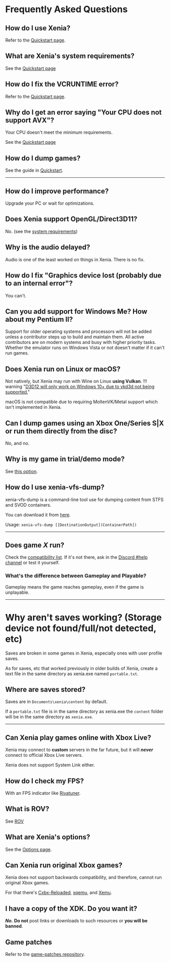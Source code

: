 # Frequently Asked Questions

## How do I use Xenia?

Refer to the [Quickstart page](quickstart).

## What are Xenia's system requirements?

See the [Quickstart page](quickstart/system_requirements)

## How do I fix the VCRUNTIME error?

Refer to the [Quickstart page](quickstart).

## Why do I get an error saying "Your CPU does not support AVX"?

Your CPU doesn't meet the minimum requirements.

See the [Quickstart page](quickstart/system_requirements)

## How do I dump games?

See the guide in [Quickstart](quickstart/dumping).

---

## How do I improve performance?

Upgrade your PC or wait for optimizations.

## Does Xenia support OpenGL/Direct3D11?

No. (see the [system requirements](https://github.com/xenia-project/xenia/wiki/Quickstart#system-requirements))

## Why is the audio delayed?

Audio is one of the least worked on things in Xenia. There is no fix.

## How do I fix "Graphics device lost (probably due to an internal error"?

You can't.

## Can you add support for Windows Me? How about my Pentium II?

Support for older operating systems and processors will not be added unless a
contributor steps up to build and maintain them. All active contributors are on
modern systems and busy with higher priority tasks. Whether the emulator runs on
Windows Vista or not doesn't matter if it can't run games.

## Does Xenia run on Linux or macOS?

Not natively, but Xenia may run with Wine on Linux **using Vulkan**.
!!! warning "[D3D12 will only work on Windows 10+ due to vkd3d not being supported.](https://github.com/xenia-project/xenia/wiki/Quickstart#minimum)"

macOS is not compatible due to requiring MoltenVK/Metal support which isn't implemented in Xenia.

## Can I dump games using an Xbox One/Series S|X or run them directly from the disc?

No, and no.

## Why is my game in trial/demo mode?

See [this option](https://github.com/xenia-project/xenia/wiki/Options#Run_games_as_fullactivated).

## How do I use xenia-vfs-dump?
xenia-vfs-dump is a command-line tool use for dumping content from STFS and SVOD containers.

You can download it from [here](https://github.com/xenia-project/release-builds-windows/releases/latest/xenia.zip).

Usage: `xenia-vfs-dump [[DestinationOutput](ContainerPath])`

---

## Does game *X* run?
Check the [compatibility list](https://github.com/xenia-project/game-compatibility#game-compatibility). If it's not there, ask in the [Discord #help channel](https://discord.gg/Q9mxZf9) or test it yourself.

### What's the difference between Gameplay and Playable?
Gameplay means the game reaches gameplay, even if the game is unplayable.

---

# Why aren't saves working? (Storage device not found/full/not detected, etc)

Saves are broken in some games in Xenia, especially ones with user profile saves.

As for saves, etc that worked previously in older builds of Xenia, create a text file in the same directory as xenia.exe named `portable.txt`.

## Where are saves stored?

Saves are in `Documents\xenia\content` by default.

If a `portable.txt` file is in the same directory as xenia.exe the `content` folder will be in the same directory as `xenia.exe`.

<!---
# How do I transfer saves to/from Xenia?
--->

---

## Can Xenia play games online with Xbox Live?

Xenia may connect to **custom** servers in the far future, but it will ***never*** connect to official Xbox Live servers.

Xenia does not support System Link either.

## How do I check my FPS?

With an FPS indicator like [Rivatuner](https://www.guru3d.com/files-details/rtss-rivatuner-statistics-server-download.html).

## What is ROV?

See [ROV](https://github.com/xenia-project/xenia/wiki/ROV)

## What are Xenia's options?

See the [Options page](https://github.com/xenia-project/xenia/Options).

## Can Xenia run original Xbox games?

Xenia does not support backwards compatibility, and therefore, cannot run original Xbox games.

For that there's [Cxbx-Reloaded](https://github.com/Cxbx-Reloaded/Cxbx-Reloaded), [xqemu](https://github.com/xqemu/xqemu), and [Xemu](https://github.com/mborgerson/xemu).

## I have a copy of the XDK. Do you want it?

***No.*** **Do not** post links or downloads to such resources or **you will be banned**.

## Game patches

Refer to the [game-patches repository](https://github.com/xenia-canary/game-patches).

